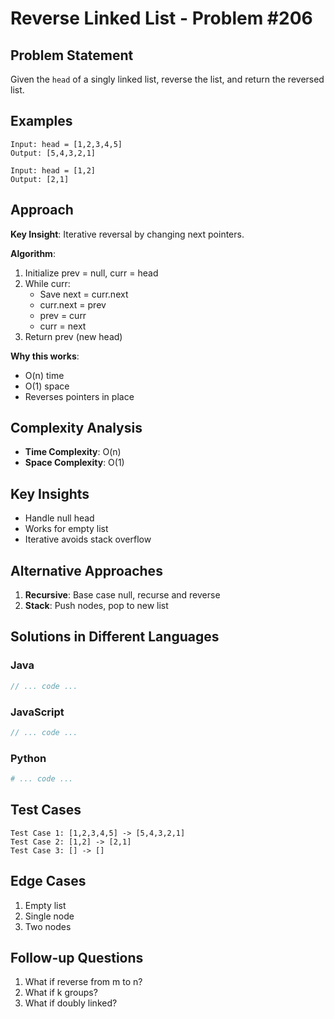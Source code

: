 # Reverse Linked List - Problem #206

## Problem Statement
Given the `head` of a singly linked list, reverse the list, and return the reversed list.

## Examples
```
Input: head = [1,2,3,4,5]
Output: [5,4,3,2,1]

Input: head = [1,2]
Output: [2,1]
```

## Approach
**Key Insight**: Iterative reversal by changing next pointers.

**Algorithm**:
1. Initialize prev = null, curr = head
2. While curr:
   - Save next = curr.next
   - curr.next = prev
   - prev = curr
   - curr = next
3. Return prev (new head)

**Why this works**:
- O(n) time
- O(1) space
- Reverses pointers in place

## Complexity Analysis
- **Time Complexity**: O(n)
- **Space Complexity**: O(1)

## Key Insights
- Handle null head
- Works for empty list
- Iterative avoids stack overflow

## Alternative Approaches
1. **Recursive**: Base case null, recurse and reverse
2. **Stack**: Push nodes, pop to new list

## Solutions in Different Languages

### Java
```java
// ... code ...
```

### JavaScript
```javascript
// ... code ...
```

### Python
```python
# ... code ...
```

## Test Cases
```
Test Case 1: [1,2,3,4,5] -> [5,4,3,2,1]
Test Case 2: [1,2] -> [2,1]
Test Case 3: [] -> []
```

## Edge Cases
1. Empty list
2. Single node
3. Two nodes

## Follow-up Questions
1. What if reverse from m to n?
2. What if k groups?
3. What if doubly linked?

